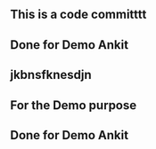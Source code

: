 ## This is a code committtt
## Done for Demo Ankit
## jkbnsfknesdjn
## For the Demo purpose
## Done for Demo Ankit
